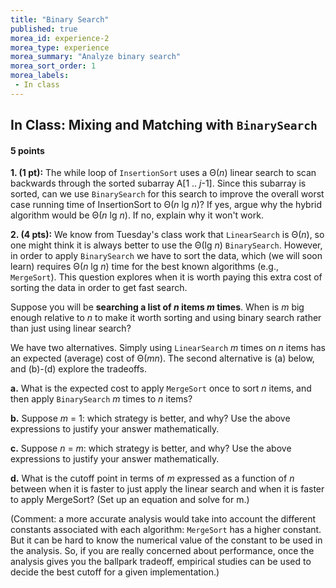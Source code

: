 ```yaml
---
title: "Binary Search"
published: true
morea_id: experience-2
morea_type: experience
morea_summary: "Analyze binary search"
morea_sort_order: 1
morea_labels:
 - In class
---
```


## In Class: Mixing and Matching with `BinarySearch`

####  5 points

**1\. (1 pt):** The while loop of `InsertionSort` uses a Θ(_n_) linear search to scan backwards through the sorted subarray A[1 .. _j_-1]. Since this subarray is sorted, can we use `BinarySearch` for this search to improve the overall worst case running time of InsertionSort to Θ(_n_ lg _n_)? If yes, argue why the hybrid algorithm would be Θ(_n_ lg _n_). If no, explain why it won't work. 

**2\. (4 pts):** We know from Tuesday's class work that `LinearSearch` is Θ(_n_), so one might think it is always better to use the Θ(lg _n_) `BinarySearch`. However, in order to apply `BinarySearch` we have to sort the data, which (we will soon learn) requires Θ(_n_ lg _n_) time for the best known algorithms (e.g., `MergeSort`). This question explores when it is worth paying this extra cost of sorting the data in order to get fast search.

Suppose you will be **searching a list of _n_ items _m_ times**. When is _m_
big enough relative to _n_ to make it worth sorting and using binary search
rather than just using linear search?

We have two alternatives. Simply using `LinearSearch` _m_ times on _n_ items
has an expected (average) cost of Θ(_mn_). The second alternative is (a)
below, and (b)-(d) explore the tradeoffs.

**a.** What is the expected cost to apply `MergeSort` once to sort _n_ items, and then apply `BinarySearch` _m_ times to _n_ items? 

**b.** Suppose _m_ = 1: which strategy is better, and why? Use the above expressions to justify your answer mathematically. 

**c.** Suppose _n_ = _m_: which strategy is better, and why? Use the above expressions to justify your answer mathematically. 

**d.** What is the cutoff point in terms of _m_ expressed as a function of _n_ between when it is faster to just apply the linear search and when it is faster to apply MergeSort? (Set up an equation and solve for m.) 

(Comment: a more accurate analysis would take into account the different
constants associated with each algorithm: `MergeSort` has a higher constant.
But it can be hard to know the numerical value of the constant to be used in
the analysis. So, if you are really concerned about performance, once the
analysis gives you the ballpark tradeoff, empirical studies can be used to
decide the best cutoff for a given implementation.)


